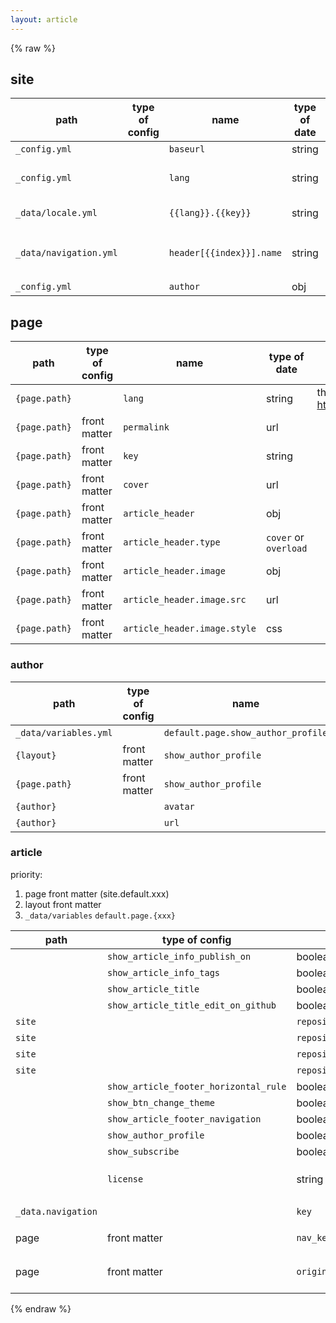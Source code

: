 ```yaml
---
layout: article
---
```


{% raw %}

## site

path | type of config | name | type of date | mean | default
--   | ---            | ---  | ---          | ---  | ---
`_config.yml`      | | `baseurl` | string | the base url of the webpage.  | `/`
`_config.yml`      | | `lang`    | string | the language of the webpage. <br>see <http://www.lingoes.net/en/translator/langcode.htm> | `en`
`_data/locale.yml` | | `{{lang}}.{{key}}` | string | the value represents the localized representation of the `key` that will display in the webpag. | 
`_data/navigation.yml` | | `header[{{index}}].name` | string | the value will display in navigation row of the webpag. <br> if it's start with `:`, the final value is taken from `_data/locale.yml`| 
`_config.yml`      | | `author` | obj |  | 

## page 

path | type of config | name | type of date | mean | default
--   | ---            | ---  | ---          | ---  | ---
`{page.path}`      | | `lang` | string | the language of the page. see <http://www.lingoes.net/en/translator/langcode.htm> | `{{site.lang}}`
`{page.path}`      | front matter | `permalink` | url
`{page.path}`      | front matter | `key` | string
`{page.path}`      | front matter | `cover` | url 
`{page.path}`      | front matter | `article_header` | obj
`{page.path}`      | front matter | `article_header.type` | `cover` or `overload`
`{page.path}`      | front matter | `article_header.image` | obj
`{page.path}`      | front matter | `article_header.image.src` | url
`{page.path}`      | front matter | `article_header.image.style` | css

### author

path | type of config | name | type of date | mean | default
--   | ---            | ---  | ---          | ---  | ---
`_data/variables.yml`      |  | `default.page.show_author_profile` | boolean | | `false`
`{layout}`      | front matter | `show_author_profile` | boolean | | `site.data.default.page.show_author_profile`
`{page.path}`      | front matter | `show_author_profile` | boolean | | `{layout}.show_author_profile`
`{author}`      | | `avatar` | url | | 
`{author}`      | | `url` | url | |

### article

priority: 
1. page front matter (site.default.xxx)
2. layout front matter
3. `_data/variables` `default.page.{xxx}`

path | type of config | name | type of date | mean | default
--   | ---            | ---  | ---          | ---  | ---
   |                | `show_article_info_publish_on` | boolean | | true
   |                | `show_article_info_tags` | boolean | | true
   |                | `show_article_title` | boolean | | true
   |                | `show_article_title_edit_on_github` | boolean | | true
 `site` | | `repository` | boolean | obj |
 `site` | | `repository.platform` | boolean | string |
 `site` | | `repository.name` | boolean | string | 
 `site` | | `repository.tree` | boolean | string |
   |                | `show_article_footer_horizontal_rule` | boolean | | false
   |                | `show_btn_change_theme` | boolean | | true
   |                | `show_article_footer_navigation` | boolean | | false
   |                | `show_author_profile` | boolean | | false
   |                | `show_subscribe` | boolean | | false
   |                | `license` | string | license name. data define in `_data/license.yml` | false
 `_data.navigation`  |  | `key` | string | work with `nav_key` | 
 page | front matter | `nav_key` | string | work with `_data.navigation` | 
 page | front matter | `original_link` | url | if not site url, please use absolute url | `page.url`

{% endraw %}

